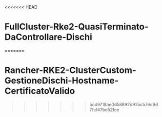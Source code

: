 <<<<<<< HEAD
# FullCluster-Rke2-QuasiTerminato-DaControllare-Dischi
=======
# Rancher-RKE2-ClusterCustom-GestioneDischi-Hostname-CertificatoValido
>>>>>>> 5cd9718ae0d58892d92acb76c9d7fcf47bd52fce
